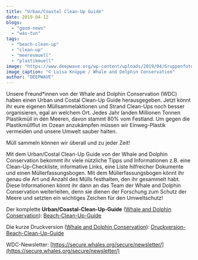```yaml
---
title: "Urban/Coastal Clean-Up Guide"
date: 2019-04-12
blogs: 
  - "good-news"
  - "was-tun"
tags: 
  - "beach-clean-up"
  - "clean-up"
  - "meeresmuell"
  - "plastikmuell"
image: "https://www.deepwave.org/wp-content/uploads/2019/04/Gruppenfoto-Beach-Clean-Up-Sylt_Copyright_Luisa_Knueppe_WDC-scaled.jpg"
image_caption: "© Luisa Knüppe / Whale and Dolphin Conservation"
author: "DEEPWAVE"
---
```


Unsere Freund\*innen von der Whale and Dolphin Conservation (WDC) haben einen Urban und Costal Clean-Up Guide herausgegeben. Jetzt könnt ihr eure eigenen Müllsammelaktionen und Strand Clean-Ups noch besser organisieren, egal an welchem Ort. Jedes Jahr landen Millionen Tonnen Plastikmüll in den Meeren, davon stammt 80% vom Festland. Um gegen die Plastikmüllflut im Ozean anzukämpfen müssen wir Einweg-Plastik vermeiden und unsere Umwelt sauber halten.

Müll sammeln können wir überall und zu jeder Zeit!

Mit dem Urban/Costal Clean-Up Guide von der Whale and Dolphin Conservation bekommt ihr viele nützliche Tipps und Informationen z.B. eine Clean-Up-Checkliste, informative Links, eine Liste hilfreicher Dokumente und einen Müllerfassungsbogen. Mit dem Müllerfassungsbogen könnt ihr genau die Art und Anzahl des Mülls festhalten, den ihr gesammelt habt. Diese Informationen könnt ihr dann an das Team der Whale and Dolphin Conservation weiterleiten, denn sie dienen der Forschung zum Schutz der Meere und setzten ein wichtiges Zeichen für den Umweltschutz!

Der komplette **Urban/Coastal-Clean-Up-Guide** ([Whale and Dolphin Conservation](https://de.whales.org/)): [Beach-Clean-Up-Guide](https://www.deepwave.org/urban-coastal-clean-up-guide/beach-clean-up-guide/)

Die kurze Druckversion ([Whale and Dolphin Conservation](https://de.whales.org/)): [Druckversion-Beach-Clean-Up-Guide](https://www.deepwave.org/urban-coastal-clean-up-guide/druckversion-beach-clean-up-guide/)

WDC-Newsletter: [https://secure.whales.org/secure/newsletter/](https://secure.whales.org/secure/newsletter/)
